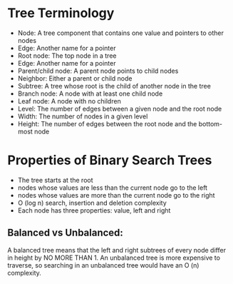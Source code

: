 # Tree Terminology

-   Node: A tree component that contains one value and pointers to other nodes
-   Edge: Another name for a pointer
-   Root node: The top node in a tree
-   Edge: Another name for a pointer
-   Parent/child node: A parent node points to child nodes
-   Neighbor: Either a parent or child node
-   Subtree: A tree whose root is the child of another node in the tree
-   Branch node: A node with at least one child node
-   Leaf node: A node with no children
-   Level: The number of edges between a given node and the root node
-   Width: The number of nodes in a given level
-   Height: The number of edges between the root node and the bottom-most node

# Properties of Binary Search Trees
- The tree starts at the root
- nodes whose values are less than the current node go to the left
- nodes whose values are more than the current node go to the right
- O (log n) search, insertion and deletion complexity
- Each node has three properties: value, left and right

## Balanced vs Unbalanced:

A balanced tree means that the left and right subtrees of every node differ in height by NO MORE THAN 1.
An unbalanced tree is more expensive to traverse, so searching in an unbalanced tree would have an O (n) complexity.

